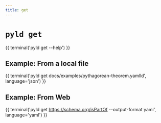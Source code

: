 ```yaml
---
title: get
---
```


# `pyld get`

{{ terminal('pyld get --help') }}

## Example: From a local file

{{ terminal('pyld get docs/examples/pythagorean-theorem.yamlld', language='json') }}

## Example: From Web

{{ terminal('pyld get https://schema.org/isPartOf --output-format yaml', language='yaml') }}
